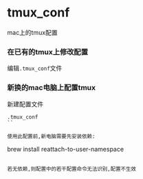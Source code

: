 # tmux_conf
mac上的tmux配置

### 在已有的tmux上修改配置

编辑`.tmux_conf`文件

### 新换的mac电脑上配置tmux

新建配置文件
```
.tmux_conf
``

使用此配置前,新电脑需要先安装依赖:
```
brew install reattach-to-user-namespace
```

若无依赖,则配置中的若干配置命令无法识别,配置不生效
